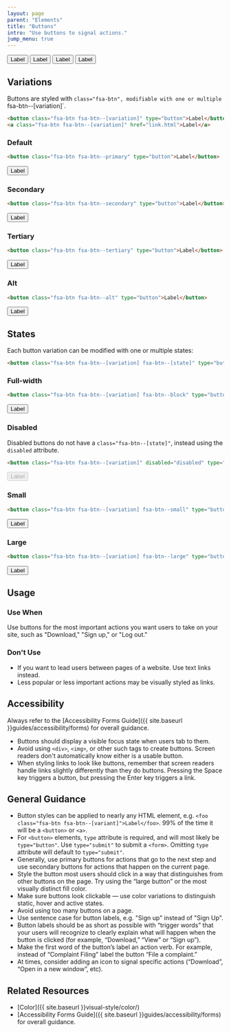 ```yaml
---
layout: page
parent: "Elements"
title: "Buttons"
intro: "Use buttons to signal actions."
jump_menu: true
---
```


<div class="pb-preview">
  <button class="fsa-btn fsa-btn--primary" type="button">Label</button>
  <button class="fsa-btn fsa-btn--secondary" type="button">Label</button>
  <button class="fsa-btn fsa-btn--tertiary" type="button">Label</button>
  <button class="fsa-btn fsa-btn--alt" type="button">Label</button>
</div>

## Variations

Buttons are styled with `class="fsa-btn", modifiable with one or multiple `fsa-btn--[variation]`.

```html
<button class="fsa-btn fsa-btn--[variation]" type="button">Label</button>
<a class="fsa-btn fsa-btn--[variation]" href="link.html">Label</a>
```

### Default

```html
<button class="fsa-btn fsa-btn--primary" type="button">Label</button>
```
<div class="pb-preview">
  <button class="fsa-btn fsa-btn--primary" type="button">Label</button>
</div>

### Secondary

```html
<button class="fsa-btn fsa-btn--secondary" type="button">Label</button>
```
<div class="pb-preview">
  <button class="fsa-btn fsa-btn--secondary" type="button">Label</button>
</div>

### Tertiary

```html
<button class="fsa-btn fsa-btn--tertiary" type="button">Label</button>
```
<div class="pb-preview">
  <button class="fsa-btn fsa-btn--tertiary" type="button">Label</button>
</div>

### Alt

```html
<button class="fsa-btn fsa-btn--alt" type="button">Label</button>
```
<div class="pb-preview">
  <button class="fsa-btn fsa-btn--alt" type="button">Label</button>
</div>

## States

Each button variation can be modified with one or multiple states:

```html
<button class="fsa-btn fsa-btn--[variation] fsa-btn--[state]" type="button">Label</button>
```

### Full-width

```html
<button class="fsa-btn fsa-btn--[variation] fsa-btn--block" type="button">Label</button>
```
<div class="pb-preview">
  <button class="fsa-btn fsa-btn--primary fsa-btn--block" type="button">Label</button>
</div>

### Disabled

Disabled buttons do not have a `class="fsa-btn--[state]"`, instead using the `disabled` attribute.

```html
<button class="fsa-btn fsa-btn--[variation]" disabled="disabled" type="button">Label</button>
```
<div class="pb-preview">
  <button class="fsa-btn fsa-btn--primary" disabled="disabled" type="button">Label</button>
</div>

### Small

```html
<button class="fsa-btn fsa-btn--[variation] fsa-btn--small" type="button">Label</button>
```
<div class="pb-preview">
  <button class="fsa-btn fsa-btn--primary fsa-btn--small" type="button">Label</button>
</div>

### Large

```html
<button class="fsa-btn fsa-btn--[variation] fsa-btn--large" type="button">Label</button>
```
<div class="pb-preview">
  <button class="fsa-btn fsa-btn--primary fsa-btn--large" type="button">Label</button>
</div>

## Usage

### Use When

Use buttons for the most important actions you want users to take on your site, such as "Download," "Sign up," or "Log out."

### Don't Use

* If you want to lead users between pages of a website. Use text links instead.
* Less popular or less important actions may be visually styled as links.

## Accessibility

Always refer to the [Accessibility Forms Guide]({{ site.baseurl }}guides/accessibility/forms) for overall guidance.

* Buttons should display a visible focus state when users tab to them.
* Avoid using `<div>`, `<img>`, or other such tags to create buttons. Screen readers don't automatically know either is a usable button.
* When styling links to look like buttons, remember that screen readers handle links slightly differently than they do buttons. Pressing the Space key triggers a button, but pressing the Enter key triggers a link.

## General Guidance

* Button styles can be applied to nearly any HTML element, e.g. `<foo class="fsa-btn fsa-btn--[variant]">Label</foo>`. 99% of the time it will be a `<button>` or `<a>`.
* For `<button>` elements, `type` attribute is required, and will most likely be `type="button"`. Use `type="submit"` to submit a `<form>`. Omitting `type` attribute will default to `type="submit"`.
* Generally, use primary buttons for actions that go to the next step and use secondary buttons for actions that happen on the current page.
* Style the button most users should click in a way that distinguishes from other buttons on the page. Try using the “large button” or the most visually distinct fill color.
* Make sure buttons look clickable — use color variations to distinguish static, hover and active states.
* Avoid using too many buttons on a page.
* Use sentence case for button labels, e.g. "Sign up" instead of "Sign Up".
* Button labels should be as short as possible with “trigger words” that your users will recognize to clearly explain what will happen when the button is clicked (for example, “Download,” “View” or “Sign up”).
* Make the first word of the button’s label an action verb. For example, instead of “Complaint Filing” label the button “File a complaint.”
* At times, consider adding an icon to signal specific actions (“Download”, “Open in a new window”, etc).

## Related Resources

* [Color]({{ site.baseurl }}visual-style/color/)
* [Accessibility Forms Guide]({{ site.baseurl }}guides/accessibility/forms) for overall guidance.

